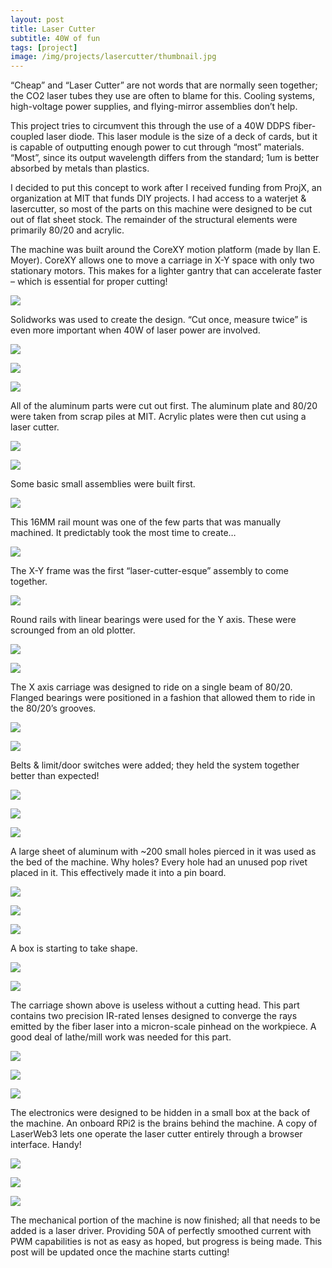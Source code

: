 ```yaml
---
layout: post
title: Laser Cutter
subtitle: 40W of fun
tags: [project]
image: /img/projects/lasercutter/thumbnail.jpg
---
```


“Cheap” and “Laser Cutter” are not words that are normally seen together; the CO2 laser tubes they use are often to blame for this. Cooling systems, high-voltage power supplies, and flying-mirror assemblies don’t help.

This project tries to circumvent this through the use of a 40W DDPS fiber-coupled laser diode.  This laser module is the size of a deck of cards, but it is capable of outputting enough power to cut through “most” materials. “Most”, since its output wavelength differs from the standard; 1um is better absorbed by metals than plastics.

I decided to put this concept to work after I received funding from ProjX, an organization at MIT that funds DIY projects. I had access to a waterjet & lasercutter, so most of the parts on this machine were designed to be cut out of flat sheet stock. The remainder of the structural elements were primarily 80/20 and acrylic.

The machine was built around the CoreXY motion platform (made by Ilan E. Moyer). CoreXY allows one to move a carriage in X-Y space with only two stationary motors. This makes for a lighter gantry that can accelerate faster – which is essential for proper cutting!

![](/img/projects/lasercutter/1.png)

Solidworks was used to create the design. “Cut once, measure twice” is even more important when 40W of laser power are involved.

![](/img/projects/lasercutter/2.jpg)

![](/img/projects/lasercutter/3.jpg)

![](/img/projects/lasercutter/4.jpg)

All of the aluminum parts were cut out first. The aluminum plate and 80/20 were taken from scrap piles at MIT. Acrylic plates were then cut using a laser cutter.

![](/img/projects/lasercutter/5.jpg)

![](/img/projects/lasercutter/6.jpg)

Some basic small assemblies were built first.

![](/img/projects/lasercutter/7.jpg)

This 16MM rail mount was one of the few parts that was manually machined. It predictably took the most time to create…

![](/img/projects/lasercutter/8.jpg)

The X-Y frame was the first “laser-cutter-esque” assembly to come together.

![](/img/projects/lasercutter/9.jpg)

Round rails with linear bearings were used for the Y axis. These were scrounged from an old plotter.

![](/img/projects/lasercutter/10.jpg)

![](/img/projects/lasercutter/11.jpg)

The X axis carriage was designed to ride on a single beam of 80/20. Flanged bearings were positioned in a fashion that allowed them to ride in the 80/20’s grooves.

![](/img/projects/lasercutter/12.jpg)

![](/img/projects/lasercutter/13.jpg)

Belts & limit/door switches were added; they held the system together better than expected!

![](/img/projects/lasercutter/14.jpg)

![](/img/projects/lasercutter/15.jpg)

![](/img/projects/lasercutter/16.jpg)

A large sheet of aluminum with ~200 small holes pierced in it was used as the bed of the machine. Why holes? Every hole had an unused pop rivet placed in it. This effectively made it into a pin board.

![](/img/projects/lasercutter/17.jpg)

![](/img/projects/lasercutter/18.jpg)

![](/img/projects/lasercutter/19.jpg)

A box is starting to take shape.

![](/img/projects/lasercutter/20.jpg)

![](/img/projects/lasercutter/21.jpg)

The carriage shown above is useless without a cutting head. This part contains two precision IR-rated lenses designed to converge the rays emitted by the fiber laser into a micron-scale pinhead on the workpiece. A good deal of lathe/mill work was needed for this part.

![](/img/projects/lasercutter/22.jpg)

![](/img/projects/lasercutter/23.jpg)

![](/img/projects/lasercutter/24.jpg) 

The electronics were designed to be hidden in a small box at the back of the machine. An onboard RPi2 is the brains behind the machine. A copy of LaserWeb3 lets one operate the laser cutter entirely through a browser interface. Handy!

![](/img/projects/lasercutter/25.jpg)

![](/img/projects/lasercutter/26.jpg)

![](/img/projects/lasercutter/27.jpg)

The mechanical portion of the machine is now finished; all that needs to be added is a laser driver. Providing 50A of perfectly smoothed current with PWM capabilities is not as easy as hoped, but progress is being made.  This post will be updated once the machine starts cutting!